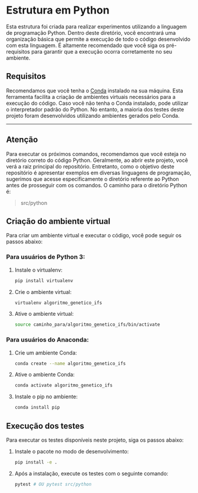 # Estrutura em Python

Esta estrutura foi criada para realizar experimentos utilizando a linguagem de programação Python. Dentro deste diretório, você encontrará uma organização básica que permite a execução de todo o código desenvolvido com esta linguagem. É altamente recomendado que você siga os pré-requisitos para garantir que a execução ocorra corretamente no seu ambiente.

## Requisitos

Recomendamos que você tenha o [Conda](https://docs.conda.io/projects/conda/en/latest/index.html) instalado na sua máquina. Esta ferramenta facilita a criação de ambientes virtuais necessários para a execução do código. Caso você não tenha o Conda instalado, pode utilizar o interpretador padrão do Python. No entanto, a maioria dos testes deste projeto foram desenvolvidos utilizando ambientes gerados pelo Conda.

---

## Atenção

Para executar os próximos comandos, recomendamos que você esteja no diretório correto do código Python. Geralmente, ao abrir este projeto, você verá a raiz principal do repositório. Entretanto, como o objetivo deste repositório é apresentar exemplos em diversas linguagens de programação, sugerimos que acesse especificamente o diretório referente ao Python antes de prosseguir com os comandos. O caminho para o diretório Python é:

> src/python

## Criação do ambiente virtual

Para criar um ambiente virtual e executar o código, você pode seguir os passos abaixo:

### Para usuários de Python 3:

1. Instale o virtualenv:
   ```bash
   pip install virtualenv
   ```
2. Crie o ambiente virtual:
   ```bash
   virtualenv algoritmo_genetico_ifs
   ```
3. Ative o ambiente virtual:
   ```bash
   source caminho_para/algoritmo_genetico_ifs/bin/activate
   ```

### Para usuários do Anaconda:
1. Crie um ambiente Conda:
   ```bash
   conda create --name algoritmo_genetico_ifs
   ```
2. Ative o ambiente Conda:
   ```bash
   conda activate algoritmo_genetico_ifs
   ```
3. Instale o pip no ambiente:
   ```bash
   conda install pip
   ```

## Execução dos testes

Para executar os testes disponíveis neste projeto, siga os passos abaixo:

1. Instale o pacote no modo de desenvolvimento:
   ```bash
   pip install -e .
   ```
2. Após a instalação, execute os testes com o seguinte comando:
   ```bash
   pytest # OU pytest src/python
   ```
